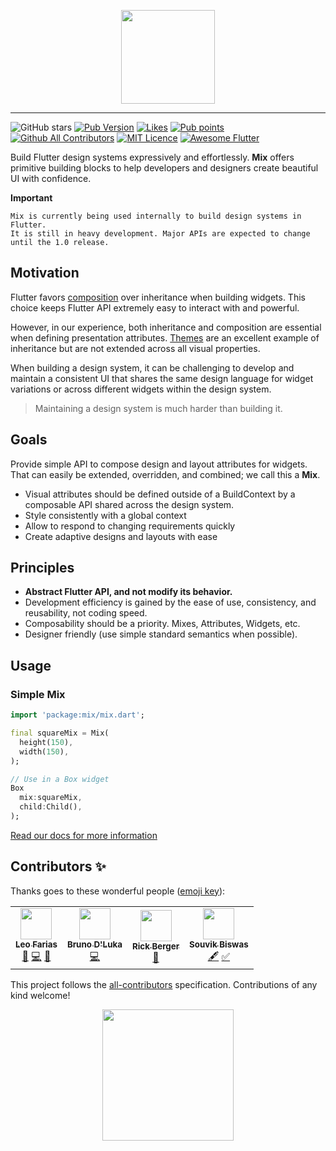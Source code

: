 <p align="center">
  <img width="150" src="https://raw.githubusercontent.com/fluttertools/mix/main/assets/animated.svg">
</p>

---

![GitHub stars](https://img.shields.io/github/stars/fluttertools/mix?style=social)
[![Pub Version](https://img.shields.io/pub/v/mix?label=version&style=flat-square)](https://pub.dev/packages/mix/changelog)
[![Likes](https://badges.bar/mix/likes)](https://pub.dev/packages/mix/score)
[![Pub points](https://badges.bar/mix/pub%20points)](https://pub.dev/packages/mix/score) [![Github All Contributors](https://img.shields.io/github/all-contributors/fluttertools/mix?style=flat-square)](https://github.com/fluttertools/mix/graphs/contributors) [![MIT Licence](https://img.shields.io/github/license/fluttertools/mix?style=flat-square&longCache=true)](https://opensource.org/licenses/mit-license.php) [![Awesome Flutter](https://img.shields.io/badge/awesome-flutter-purple?longCache=true&style=flat-square)](https://github.com/Solido/awesome-flutter)

Build Flutter design systems expressively and effortlessly. **Mix** offers primitive building blocks to help developers and designers create beautiful UI with confidence.

**Important**

```text
Mix is currently being used internally to build design systems in Flutter.
It is still in heavy development. Major APIs are expected to change until the 1.0 release.
```

## Motivation

Flutter favors [composition](https://docs.flutter.dev/resources/architectural-overview#composition) over inheritance when building widgets. This choice keeps Flutter API extremely easy to interact with and powerful.

However, in our experience, both inheritance and composition are essential when defining presentation attributes. [Themes](https://docs.flutter.dev/cookbook/design/themes) are an excellent example of inheritance but are not extended across all visual properties.

When building a design system, it can be challenging to develop and maintain a consistent UI that shares the same design language for widget variations or across different widgets within the design system.

> Maintaining a design system is much harder than building it.

## Goals

Provide simple API to compose design and layout attributes for widgets. That can easily be extended, overridden, and combined; we call this a **Mix**.

- Visual attributes should be defined outside of a BuildContext by a composable API shared across the design system.
- Style consistently with a global context
- Allow to respond to changing requirements quickly
- Create adaptive designs and layouts with ease

## Principles

- **Abstract Flutter API, and not modify its behavior.**
- Development efficiency is gained by the ease of use, consistency, and reusability, not coding speed.
- Composability should be a priority. Mixes, Attributes, Widgets, etc.
- Designer friendly (use simple standard semantics when possible).

## Usage

### Simple Mix

```dart
import 'package:mix/mix.dart';

final squareMix = Mix(
  height(150),
  width(150),
);

// Use in a Box widget
Box
  mix:squareMix,
  child:Child(),
);

```

[Read our docs for more information](https://www.fluttermix.com)

## Contributors ✨

Thanks goes to these wonderful people ([emoji key](https://allcontributors.org/docs/en/emoji-key)):

<!-- ALL-CONTRIBUTORS-LIST:START - Do not remove or modify this section -->
<!-- prettier-ignore-start -->
<!-- markdownlint-disable -->
<table>
  <tr>
    <td align="center"><a href="https://github.com/leoafarias"><img src="https://avatars.githubusercontent.com/u/435833?v=4?s=50" width="50px;" alt=""/><br /><sub><b>Leo Farias</b></sub></a><br /><a href="#ideas-leoafarias" title="Ideas, Planning, & Feedback">🤔</a> <a href="https://github.com/fluttertools/mix/commits?author=leoafarias" title="Code">💻</a> <a href="https://github.com/fluttertools/mix/commits?author=leoafarias" title="Documentation">📖</a></td>
    <td align="center"><a href="https://discord.gg/VhDsNvhbhc"><img src="https://avatars.githubusercontent.com/u/45696119?v=4?s=50" width="50px;" alt=""/><br /><sub><b>Bruno D'Luka</b></sub></a><br /><a href="https://github.com/fluttertools/mix/commits?author=bdlukaa" title="Code">💻</a></td>
    <td align="center"><a href="https://github.com/rickbsgu"><img src="https://avatars.githubusercontent.com/u/161474?v=4?s=50" width="50px;" alt=""/><br /><sub><b>Rick Berger</b></sub></a><br /><a href="https://github.com/fluttertools/mix/commits?author=rickbsgu" title="Documentation">📖</a></td>
    <td align="center"><a href="https://github.com/sbis04"><img src="https://avatars.githubusercontent.com/u/43280874?v=4?s=50" width="50px;" alt=""/><br /><sub><b>Souvik Biswas</b></sub></a><br /><a href="#content-sbis04" title="Content">🖋</a> <a href="#tutorial-sbis04" title="Tutorials">✅</a></td>
  </tr>
</table>

<!-- markdownlint-restore -->
<!-- prettier-ignore-end -->

<!-- ALL-CONTRIBUTORS-LIST:END -->

This project follows the [all-contributors](https://github.com/all-contributors/all-contributors) specification. Contributions of any kind welcome!

<a href="https://vercel.com/?utm_source=fluttermix&utm_campaign=oss" target="_blank">
  <p align="center">
    <img width="210" src="https://raw.githubusercontent.com/fluttertools/mix/main/assets/powered-by-vercel.svg">
  </p>
</a>
